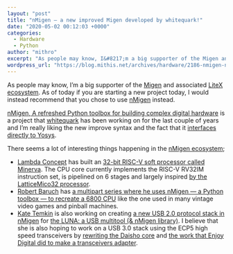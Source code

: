 ```yaml
---
layout: "post"
title: "nMigen – a new improved Migen developed by whitequark!"
date: "2020-05-02 00:12:03 +0000"
categories:
  - Hardware
  - Python
author: "mithro"
excerpt: "As people may know, I&#8217;m a big supporter of the Migen and associated LiteX ecosystem. As of today if you are starting a new project today, I would instead..."
wordpress_url: "https://blog.mithis.net/archives/hardware/2186-nmigen-new-improved-by-whitequark"
---
```


<p>As people may know, I&#8217;m a big supporter of the <a href="https://github.com/m-labs/migen" target="_blank">Migen</a> and associated <a href="https://github.com/enjoy-digital/litex" target="_blank">LiteX ecosystem</a>. As of today if you are starting a new project today, I would instead recommend that you chose to use <a href="https://github.com/nmigen/nmigen">nMigen</a> instead.</p> <p><a href="https://github.com/nmigen/nmigen">nMigen, A refreshed Python toolbox for building complex digital hardware</a> is a project that <a href="https://whitequark.org/">whitequark</a> has been working on for the last couple of years and I&#8217;m really liking the new improve syntax and the fact that it <a href="https://github.com/YosysHQ/yosys">interfaces directly to Yosys</a>.</p> <p>There seems a lot of interesting things happening in the <a href="https://github.com/nmigen/nmigen">nMigen ecosystem</a>;</p> <ul> <li><a href="https://lambdaconcept.com/">Lambda Concept</a> has built an <a href="https://github.com/lambdaconcept/minerva">32-bit RISC-V soft processor called Minerva</a>. The CPU core currently implements the RISC-V RV32IM instruction set, is pipelined on 6 stages and largely inspired <a href="https://en.wikipedia.org/wiki/LatticeMico32">by the LatticeMico32 processor</a>.</li> <li><a href="https://www.youtube.com/channel/UCBcljXmuXPok9kT_VGA3adg" target="_blank">Robert Baruch</a> has <a href="https://www.youtube.com/watch?v=85ZCTuekjGA">a multipart series where he uses nMigen — a Python toolbox — to recreate a 6800 CPU</a> like the one used in many vintage video games and pinball machines.</li> <li><a href="https://twitter.com/ktemkin">Kate Temkin</a> is also working on creating <a href="https://luna.readthedocs.io/en/latest/gateware/usb2_device.html">a new USB 2.0 protocol stack in nMigen</a> for <a href="https://github.com/greatscottgadgets/luna">the LUNA: a USB multitool (&amp; nMigen library)</a>. I believe that she is also hoping to work on a USB 3.0 stack using the ECP5 high speed transceivers by <a href="https://github.com/enjoy-digital/daisho">rewriting the Daisho core</a> and <a href="https://github.com/enjoy-digital/usb3_pipe">the work that Enjoy Digital did to make a transceivers adapter</a>.</li> </ul>